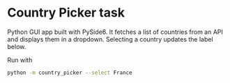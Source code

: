 # Country Picker task

Python GUI app built with PySide6. It fetches a list of countries from an API and displays them in a dropdown. Selecting a country updates the label below.

Run with

```bash
python -m country_picker --select France
```
